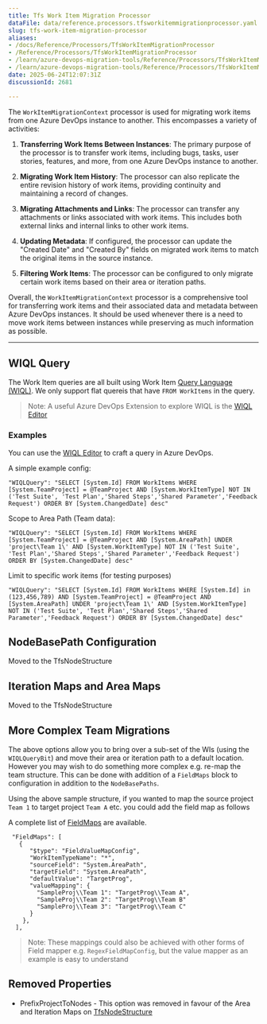 ```yaml
---
title: Tfs Work Item Migration Processor
dataFile: data/reference.processors.tfsworkitemmigrationprocessor.yaml
slug: tfs-work-item-migration-processor
aliases:
- /docs/Reference/Processors/TfsWorkItemMigrationProcessor
- /Reference/Processors/TfsWorkItemMigrationProcessor
- /learn/azure-devops-migration-tools/Reference/Processors/TfsWorkItemMigrationProcessor
- /learn/azure-devops-migration-tools/Reference/Processors/TfsWorkItemMigrationProcessor/index.md
date: 2025-06-24T12:07:31Z
discussionId: 2681

---
```

The `WorkItemMigrationContext` processor is used for migrating work items from one Azure DevOps instance to another. This encompasses a variety of activities:

1. **Transferring Work Items Between Instances**: The primary purpose of the processor is to transfer work items, including bugs, tasks, user stories, features, and more, from one Azure DevOps instance to another.

2. **Migrating Work Item History**: The processor can also replicate the entire revision history of work items, providing continuity and maintaining a record of changes.

3. **Migrating Attachments and Links**: The processor can transfer any attachments or links associated with work items. This includes both external links and internal links to other work items.

4. **Updating Metadata**: If configured, the processor can update the "Created Date" and "Created By" fields on migrated work items to match the original items in the source instance.

5. **Filtering Work Items**: The processor can be configured to only migrate certain work items based on their area or iteration paths.

Overall, the `WorkItemMigrationContext` processor is a comprehensive tool for transferring work items and their associated data and metadata between Azure DevOps instances. It should be used whenever there is a need to move work items between instances while preserving as much information as possible.

---

## WIQL Query

The Work Item queries are all built using Work Item [Query Language (WIQL)](https://docs.microsoft.com/en-us/azure/devops/boards/queries/wiql-syntax). We only support flat quereis that have `FROM WorkItems` in the query.

> Note: A useful Azure DevOps Extension to explore WIQL is the [WIQL Editor](https://marketplace.visualstudio.com/items?itemName=ottostreifel.wiql-editor)

### Examples

You can use the [WIQL Editor](https://marketplace.visualstudio.com/items?itemName=ottostreifel.wiql-editor) to craft a query in Azure DevOps.

A simple example config:

```
"WIQLQuery": "SELECT [System.Id] FROM WorkItems WHERE [System.TeamProject] = @TeamProject AND [System.WorkItemType] NOT IN ('Test Suite', 'Test Plan','Shared Steps','Shared Parameter','Feedback Request') ORDER BY [System.ChangedDate] desc"
```

Scope to Area Path (Team data):

```
"WIQLQuery": "SELECT [System.Id] FROM WorkItems WHERE [System.TeamProject] = @TeamProject AND [System.AreaPath] UNDER 'project\Team 1\' AND [System.WorkItemType] NOT IN ('Test Suite', 'Test Plan','Shared Steps','Shared Parameter','Feedback Request') ORDER BY [System.ChangedDate] desc"
```

Limit to specific work items (for testing purposes)

```
"WIQLQuery": "SELECT [System.Id] FROM WorkItems WHERE [System.Id] in (123,456,789) AND [System.TeamProject] = @TeamProject AND [System.AreaPath] UNDER 'project\Team 1\' AND [System.WorkItemType] NOT IN ('Test Suite', 'Test Plan','Shared Steps','Shared Parameter','Feedback Request') ORDER BY [System.ChangedDate] desc"
```

## NodeBasePath Configuration

Moved to the TfsNodeStructure

## Iteration Maps and Area Maps

Moved to the TfsNodeStructure

## More Complex Team Migrations

The above options allow you to bring over a sub-set of the WIs (using the `WIQLQueryBit`) and move their area or iteration path to a default location. However you may wish to do something more complex e.g. re-map the team structure. This can be done with addition of a `FieldMaps` block to configuration in addition to the `NodeBasePaths`.

Using the above sample structure, if you wanted to map the source project `Team 1` to target project `Team A` etc. you could add the field map as follows

A complete list of [FieldMaps](../FieldMaps/index.md) are available.

```
 "FieldMaps": [
   {
      "$type": "FieldValueMapConfig",
      "WorkItemTypeName": "*",
      "sourceField": "System.AreaPath",
      "targetField": "System.AreaPath",
      "defaultValue": "TargetProg",
      "valueMapping": {
        "SampleProj\\Team 1": "TargetProg\\Team A",
        "SampleProj\\Team 2": "TargetProg\\Team B"
        "SampleProj\\Team 3": "TargetProg\\Team C"
      }
    },
  ],

```

> Note: These mappings could also be achieved with other forms of Field mapper e.g. `RegexFieldMapConfig`, but the value mapper as an example is easy to understand

## Removed Properties

- PrefixProjectToNodes - This option was removed in favour of the Area and Iteration Maps on [TfsNodeStructure](/Reference/v2/ProcessorEnrichers/TfsNodeStructure/)
